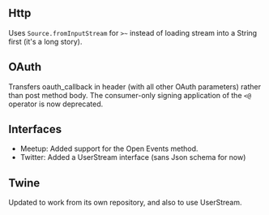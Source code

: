 Http
----

Uses `Source.fromInputStream` for `>~` instead of loading stream into
a String first (it's a long story).
  
OAuth
-----

Transfers oauth_callback in header (with all other OAuth parameters)
rather than post method body. The consumer-only signing application of
the `<@` operator is now deprecated.

Interfaces
----------

* Meetup: Added support for the Open Events method.
* Twitter: Added a UserStream interface (sans Json schema for now)

Twine
-----

Updated to work from its own repository, and also to use UserStream.
